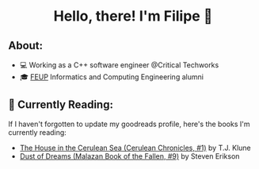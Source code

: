 <div id="body" align="center">
  <h1>
    Hello, there! I'm Filipe 👋
  </h1>
</div>


<div style="border-bottom: 0px">
  <h2>
  About:
  </h2>
</div>

- 💻 Working as a C++ software engineer @Critical Techworks
- 🎓 [FEUP](fe.up.pt) Informatics and Computing Engineering alumni 


## 🌱 Currently Reading:

If I haven't forgotten to update my goodreads profile, here's the books I'm currently reading:
- [The House in the Cerulean Sea (Cerulean Chronicles, #1)](https://www.goodreads.com/book/show/45047384) by T.J. Klune
- [Dust of Dreams (Malazan Book of the Fallen, #9)](https://www.goodreads.com/book/show/4703427) by Steven Erikson
